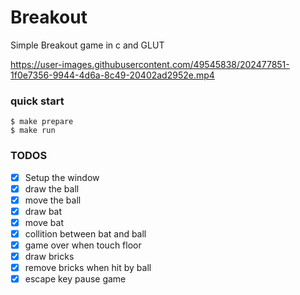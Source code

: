 # Breakout
Simple Breakout game in c and GLUT

https://user-images.githubusercontent.com/49545838/202477851-1f0e7356-9944-4d6a-8c49-20402ad2952e.mp4

### quick start
```console
$ make prepare
$ make run
```

### TODOS
- [X] Setup the window
- [X] draw the ball
- [X] move the ball
- [X] draw bat
- [X] move bat
- [X] collition between bat and ball
- [X] game over when touch floor
- [X] draw bricks
- [X] remove bricks when hit by ball
- [X] escape key pause game
